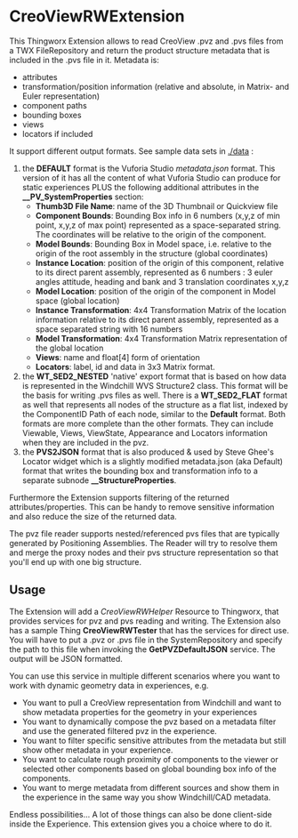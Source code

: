 # CreoViewRWExtension #

This Thingworx Extension allows to read CreoView .pvz and .pvs files from a TWX FileRepository and 
return the product structure metadata that is included in the .pvs file in it. Metadata is:
- attributes
- transformation/position information (relative and absolute, in Matrix- and Euler representation)
- component paths
- bounding boxes
- views
- locators if included


It support different output formats. See sample data sets in [./data](./data) :

1. the **DEFAULT** format is the Vuforia Studio *metadata.json* format. This version of it has all the content of what Vuforia Studio can produce for static experiences
   PLUS the following additional attributes in the **__PV_SystemProperties** section:
    - **Thumb3D File Name**: name of the 3D Thumbnail or Quickview file
	- **Component Bounds**: Bounding Box info in 6 numbers (x,y,z of min point, x,y,z of max point) represented as a space-separated string. 
	  The coordinates will be relative to the origin of the component.
	- **Model Bounds**: Bounding Box in Model space, i.e. relative to the origin of the root assembly in the structure (global coordinates)
	- **Instance Location**: position of the origin of this component, relative to its direct parent assembly, represented as 6 numbers :
	  3 euler angles attitude, heading and bank and 3 translation coordinates x,y,z
	- **Model Location**: position of the origin of the component in Model space (global location)
	- **Instance Transformation**: 4x4 Transformation Matrix of the location information relative to its direct parent assembly, 
	  represented as a space separated string with 16 numbers
	- **Model Transformation**: 4x4 Transformation Matrix representation of the global location
	- **Views**: name and float[4] form of orientation
	- **Locators**: label, id and data in 3x3 Matrix format.
2. the **WT_SED2_NESTED** 'native' export format that is based on how data is represented in the Windchill WVS Structure2 class.
   This format will be the basis for writing .pvs files as well. There is a **WT_SED2_FLAT** format as well that represents all nodes
   of the structure as a flat list, indexed by the ComponentID Path of each node, similar to the **Default** format.
   Both formats are more complete than the other formats. They can include Viewable, Views, ViewState, Appearance and Locators information when they are included in the pvz.
3. the **PVS2JSON** format that is also produced & used by Steve Ghee's Locator widget which is a slightly modified metadata.json (aka Default) format that writes the bounding box and transformation info to a separate subnode **__StructureProperties**.

Furthermore the Extension supports filtering of the returned attributes/properties. This can be handy to remove sensitive information 
and also reduce the size of the returned data.

The pvz file reader supports nested/referenced pvs files that are typically generated by Positioning Assemblies. The Reader will try to resolve them and merge 
the proxy nodes and their pvs structure representation so that you'll end up with one big structure. 


## Usage ##

The Extension will add a *CreoViewRWHelper* Resource to Thingworx, that provides services for pvz and pvs reading and writing.
The Extension also has a sample Thing **CreoViewRWTester** that has the services for direct use. You will have to put a .pvz or .pvs 
file in the SystemRepository and specify the path to this file when invoking the **GetPVZDefaultJSON** service. The output will be JSON formatted.

You can use this service in multiple different scenarios where you want to work with dynamic geometry data in experiences, e.g.
- You want to pull a CreoView representation from Windchill and want to show metadata properties for the geometry in your experiences
- You want to dynamically compose the pvz based on a metadata filter and use the generated filtered pvz in the experience.
- You want to filter specific sensitive attributes from the metadata but still show other metadata in your experience.
- You want to calculate rough proximity of components to the viewer or selected other components based on global bounding box info of the components.
- You want to merge metadata from different sources and show them in the experience in the same way you show Windchill/CAD metadata.


Endless possibilities...
A lot of those things can also be done client-side inside the Experience. This extension gives you a choice where to do it.
